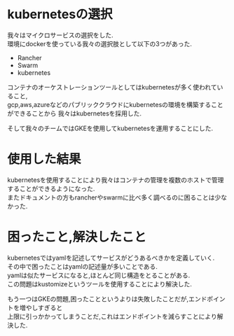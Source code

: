 # kubernetesの選択

我々はマイクロサービスの選択をした.  
環境にdockerを使っている我々の選択肢として以下の3つがあった.

- Rancher
- Swarm
- kubernetes

コンテナのオーケストレーションツールとしてはkubernetesが多く使われていること,  
gcp,aws,azureなどのパブリッククラウドにkubernetesの環境を構築することができることから
我々はkubernetesを採用した.

そして我々のチームではGKEを使用してkubernetesを運用することにした.

# 使用した結果

kubernetesを使用することにより我々はコンテナの管理を複数のホストで管理することができるようになった.  
またドキュメントの方もrancherやswarmに比べ多く調べるのに困ることは少なかった.  

# 困ったこと,解決したこと
kubernetesではyamlを記述してサービスがどうあるべきかを定義していく.  
その中で困ったことはyamlの記述量が多いことである.  
yamlは似たサービスになると,ほとんど同じ構造をとることがある.    
この問題はkustomizeというツールを使用することにより解決した.

もう一つはGKEの問題,困ったことというよりは失敗したことだが,エンドポイントを増やしすぎると  
上限に引っかかってしまうことだ,これはエンドポイントを減らすことにより解決した.
